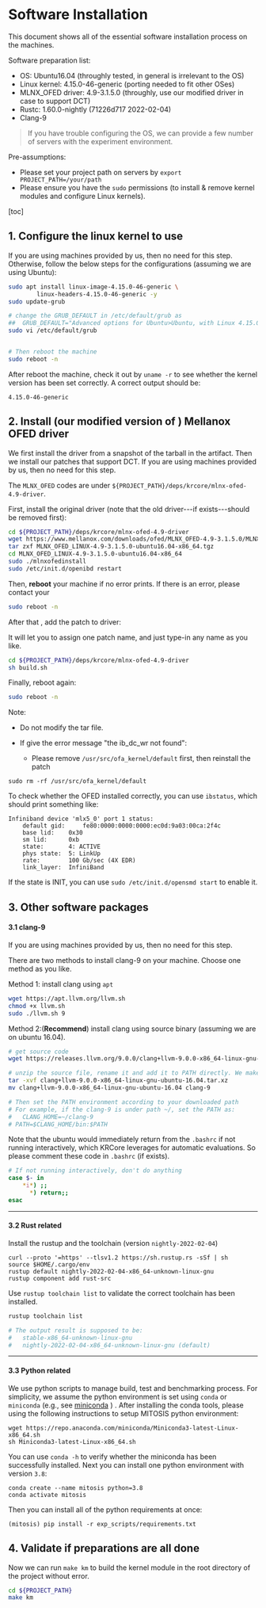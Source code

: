 # Software Installation

This document shows all of the essential software installation process on the machines.

Software preparation list: 

- OS: Ubuntu16.04 (throughly tested, in general is irrelevant to the OS)
- Linux kernel: 4.15.0-46-generic (porting needed to fit other OSes)
- MLNX_OFED driver: 4.9-3.1.5.0 (throughly, use our modified driver in case to support DCT)
- Rustc: 1.60.0-nightly (71226d717 2022-02-04)
- Clang-9

> If you have trouble configuring the OS, we can provide a few number of servers with the experiment environment.

Pre-assumptions:

- Please set your project path on servers by `export PROJECT_PATH=/your/path`
- Please ensure you have the `sudo` permissions (to install & remove kernel modules and configure Linux kernels). 

[toc]

## 1. Configure the linux kernel to use

If you are using machines provided by us, then no need for this step.  Otherwise, follow the below steps for the configurations (assuming we are using Ubuntu): 

```sh
sudo apt install linux-image-4.15.0-46-generic \
		linux-headers-4.15.0-46-generic -y
sudo update-grub

# change the GRUB_DEFAULT in /etc/default/grub as 
## 	GRUB_DEFAULT="Advanced options for Ubuntu>Ubuntu, with Linux 4.15.0-46-generic"
sudo vi /etc/default/grub


# Then reboot the machine
sudo reboot -n
```

After reboot the machine, check it out by `uname -r` to see whether the kernel version has been set correctly. A correct output should be: 

```
4.15.0-46-generic
```



## 2. Install (our modified version of ) Mellanox OFED driver

We first install the driver from a snapshot of the tarball in the artifact. Then we install our patches that support DCT.  If you are using machines provided by us, then no need for this step. 

The `MLNX_OFED` codes are under `${PROJECT_PATH}/deps/krcore/mlnx-ofed-4.9-driver`. 

First, install the original driver (note that the old driver---if exists---should be removed first):

```sh
cd ${PROJECT_PATH}/deps/krcore/mlnx-ofed-4.9-driver
wget https://www.mellanox.com/downloads/ofed/MLNX_OFED-4.9-3.1.5.0/MLNX_OFED_LINUX-4.9-3.1.5.0-ubuntu16.04-x86_64.tgz
tar zxf MLNX_OFED_LINUX-4.9-3.1.5.0-ubuntu16.04-x86_64.tgz
cd MLNX_OFED_LINUX-4.9-3.1.5.0-ubuntu16.04-x86_64 
sudo ./mlnxofedinstall
sudo /etc/init.d/openibd restart
```

Then, **reboot** your machine if no error prints.  If there is an error, please contact your 

```sh
sudo reboot -n
```

After that , add the patch to driver:

It will let you to assign one patch name, and just type-in any name as you like.

```sh
cd ${PROJECT_PATH}/deps/krcore/mlnx-ofed-4.9-driver
sh build.sh
```

Finally, reboot again:

```sh
sudo reboot -n
```

Note: 

- Do not modify the tar file.

- If give the error message "the ib_dc_wr not found":

  - Please remove `/usr/src/ofa_kernel/default` first, then reinstall the patch

```
sudo rm -rf /usr/src/ofa_kernel/default
```

To check whether the OFED installed correctly, you can use `ibstatus`,  which should print something like:

```
Infiniband device 'mlx5_0' port 1 status:
	default gid:	 fe80:0000:0000:0000:ec0d:9a03:00ca:2f4c
	base lid:	 0x30
	sm lid:		 0xb
	state:		 4: ACTIVE
	phys state:	 5: LinkUp
	rate:		 100 Gb/sec (4X EDR)
	link_layer:	 InfiniBand
```

If the state is INIT, you can use `sudo /etc/init.d/opensmd start` to enable it. 

## 3. Other software packages 

#### 3.1 clang-9

If you are using machines provided by us, then no need for this step. 

There are two methods to install clang-9 on your machine. Choose one method as you like.

Method 1: install clang using `apt`

```bash
wget https://apt.llvm.org/llvm.sh
chmod +x llvm.sh
sudo ./llvm.sh 9
```

Method 2:(**Recommend**) install clang using source binary (assuming we are on ubuntu 16.04). 

```bash
# get source code
wget https://releases.llvm.org/9.0.0/clang+llvm-9.0.0-x86_64-linux-gnu-ubuntu-16.04.tar.xz

# unzip the source file, rename it and add it to PATH directly. We make bash as an example.
tar -xvf clang+llvm-9.0.0-x86_64-linux-gnu-ubuntu-16.04.tar.xz
mv clang+llvm-9.0.0-x86_64-linux-gnu-ubuntu-16.04 clang-9

# Then set the PATH environment according to your downloaded path
# For example, if the clang-9 is under path ~/, set the PATH as:
#	CLANG_HOME=~/clang-9
# PATH=$CLANG_HOME/bin:$PATH
```

Note that the ubuntu would immediately return from the `.bashrc` if not running interactively, which KRCore leverages for automatic evaluations. So please comment these code in `.bashrc` (if exists).

```sh
# If not running interactively, don't do anything
case $- in
    *i*) ;;
      *) return;;
esac
```

---

#### 3.2 Rust related

Install the rustup and the toolchain (version `nightly-2022-02-04`)

```
curl --proto '=https' --tlsv1.2 https://sh.rustup.rs -sSf | sh
source $HOME/.cargo/env
rustup default nightly-2022-02-04-x86_64-unknown-linux-gnu
rustup component add rust-src
```

Use `rustup toolchain list` to validate the correct toolchain has been installed.

```sh
rustup toolchain list

# The output result is supposed to be:
#   stable-x86_64-unknown-linux-gnu
#   nightly-2022-02-04-x86_64-unknown-linux-gnu (default)
```



---

#### 3.3 Python related

We use python scripts to manage build, test and benchmarking process. For simplicity, we assume the python environment is set using `conda` or `miniconda` (e.g., see   [miniconda](https://docs.conda.io/en/latest/miniconda.html) ) . After installing the conda tools, please using the following instructions to setup MITOSIS python environment: 

```shell
wget https://repo.anaconda.com/miniconda/Miniconda3-latest-Linux-x86_64.sh
sh Miniconda3-latest-Linux-x86_64.sh
```

You can use `conda -h` to verify whether the miniconda has been successfully installed. Next you can install one python environment with version `3.8`:

```shell
conda create --name mitosis python=3.8
conda activate mitosis
```

Then you can install all of the python requirements at once:

```shell
(mitosis) pip install -r exp_scripts/requirements.txt
```



## 4. Validate if preparations are all done

Now we can run `make km` to build the kernel module in the root directory of the project without error.

```sh
cd ${PROJECT_PATH}
make km
```
